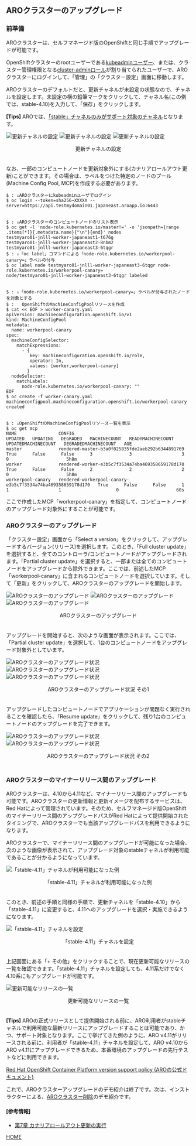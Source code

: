 ## AROクラスターのアップグレード

### 前準備

AROクラスターは、セルフマネージド版のOpenShiftと同じ手順でアップグレードが可能です。

OpenShiftクラスターのrootユーザーである[kubeadminユーザー](https://access.redhat.com/documentation/ja-jp/openshift_container_platform/4.11/html/post-installation_configuration/understanding-kubeadmin_post-install-preparing-for-users)、または、クラスター管理権限となる[cluster-adminロール](https://access.redhat.com/documentation/ja-jp/openshift_container_platform/4.11/html/post-installation_configuration/post-install-using-rbac-to-define-and-apply-permissions#default-roles_post-install-preparing-for-users)が割り当てられたユーザーで、AROクラスターにログインして、「管理」の「クラスター設定」画面に移動します。

AROクラスターのデフォルトだと、更新チャネルが未設定の状態なので、チャネルを設定します。未設定の横の鉛筆マークをクリックして、チャネル名(この例では、stable-4.10)を入力して、「保存」をクリックします。

**[Tips]** AROでは、[「stable」チャネルのみがサポート対象のチャネル](https://learn.microsoft.com/en-us/azure/openshift/support-lifecycle#upgrade-channels)となります。

![更新チャネルの設定](./images/channel-config1.png)
![更新チャネルの設定](./images/channel-config2.png)
![更新チャネルの設定](./images/channel-config3.png)
<div style="text-align: center;">更新チャネルの設定</div>　　

なお、一部のコンピュートノードを更新対象外にする(カナリアロールアウト更新)ことができます。その場合は、ラベルをつけた特定のノードのプール(Machine Config Pool, MCP)を作成する必要があります。

```
$ : ↓AROクラスターにkubeadminユーザでログイン
$ oc login --token=sha256~XXXXX --server=https://api.testmydomain01.japaneast.aroapp.io:6443


$ : ↓AROクラスターのコンピュートノードのリスト表示
$ oc get -l 'node-role.kubernetes.io/master!=' -o 'jsonpath={range .items[*]}{.metadata.name}{"\n"}{end}' nodes
testmyaro01-jnlll-worker-japaneast1-t676g
testmyaro01-jnlll-worker-japaneast2-8nbm2
testmyaro01-jnlll-worker-japaneast3-6tqgr
$ : ↓「oc label」コマンドによる「node-role.kubernetes.io/workerpool-canary=」ラベルの付与
$ oc label node testmyaro01-jnlll-worker-japaneast3-6tqgr node-role.kubernetes.io/workerpool-canary=
node/testmyaro01-jnlll-worker-japaneast3-6tqgr labeled


$ : ↓「node-role.kubernetes.io/workerpool-canary=」ラベルが付与されたノードを対象とする
$ :   OpenShiftのMachineConfigPoolリソースを作成
$ cat << EOF > worker-canary.yaml
apiVersion: machineconfiguration.openshift.io/v1
kind: MachineConfigPool
metadata:
  name: workerpool-canary
spec:
  machineConfigSelector:
    matchExpressions:
      - {
         key: machineconfiguration.openshift.io/role,
         operator: In,
         values: [worker,workerpool-canary]
        }
  nodeSelector:
    matchLabels:
      node-role.kubernetes.io/workerpool-canary: ""
EOF
$ oc create -f worker-canary.yaml
machineconfigpool.machineconfiguration.openshift.io/workerpool-canary created


$ : ↓OpenShiftのMachineConfigPoolリソース一覧を表示
$ oc get mcp
NAME                CONFIG                                                        UPDATED   UPDATING   DEGRADED   MACHINECOUNT   READYMACHINECOUNT   UPDATEDMACHINECOUNT   DEGRADEDMACHINECOUNT   AGE
master              rendered-master-b3a0f025835fde2aeb292b6344891769              True      False      False      3              3                   3                     0                      5h8m
worker              rendered-worker-e3b5c7f3534a74ba469358659178d170              True      False      False      2              2                   2                     0                      5h8m
workerpool-canary   rendered-workerpool-canary-e3b5c7f3534a74ba469358659178d170   True      False      False      1              1                   1                     0                      60s
```

ここで作成したMCP「workerpool-canary」を指定して、コンピュートノードのアップグレード対象外にすることが可能です。


### AROクラスターのアップグレード

「クラスター設定」画面から「Select a version」をクリックして、アップグレードするバージョン(リリース)を選択します。このとき、「Full cluster update」を選択すると、全てのコントローラ/コンピュートノードがアップグレードされます。「Partial cluster update」を選択すると、一部または全てのコンピュートノードをアップグレードから除外できます。ここでは、前述したMCP「workerpool-canary」に含まれるコンピュートノードを選択しています。そして「更新」をクリックして、AROクラスターのアップグレードを開始します。


![AROクラスターのアップグレード](./images/channel-config3.png)
![AROクラスターのアップグレード](./images/aro-upgrade-select1.png)
![AROクラスターのアップグレード](./images/aro-upgrade-select2.png)
<div style="text-align: center;">AROクラスターのアップグレード</div>　　


アップグレードを開始すると、次のような画面が表示されます。ここでは、「Partial cluster update」を選択して、1台のコンピュートノードをアップグレード対象外としています。

![AROクラスターのアップグレード状況](./images/aro-upgrade-status1.png)
![AROクラスターのアップグレード状況](./images/aro-upgrade-status2.png)
![AROクラスターのアップグレード状況](./images/aro-upgrade-status3.png)
<div style="text-align: center;">AROクラスターのアップグレード状況 その1</div>　　


アップグレードしたコンピュートノードでアプリケーションが問題なく実行されることを確認したら、「Resume update」をクリックして、残り1台のコンピュートノードのアップグレードを完了できます。


![AROクラスターのアップグレード状況](./images/aro-upgrade-status4.png)
![AROクラスターのアップグレード状況](./images/aro-upgrade-status5.png)
<div style="text-align: center;">AROクラスターのアップグレード状況 その2</div>　


### AROクラスターのマイナーリリース間のアップグレード

AROクラスターは、4.10から4.11など、マイナーリリース間のアップグレードも可能です。AROクラスターの更新情報と更新イメージを配布するサービスは、Red Hatによって管理されています。そのため、セルフマネージド版OpenShiftのマイナーリリース間のアップグレードパスがRed Hatによって提供開始されたタイミングで、AROクラスターでも当該アップグレードパスを利用できるようになります。

AROクラスターで、マイナーリリース間のアップグレードが可能になった場合、次のような画像が表示されて、アップグレード対象のstableチャネルが利用可能であることが分かるようになっています。

![「stable-4.11」チャネルが利用可能になった例](./images/aro-minor-upgrade-path.png)
<div style="text-align: center;">「stable-4.11」チャネルが利用可能になった例</div>　

このとき、前述の手順と同様の手順で、更新チャネルを「stable-4.10」から「stable-4.11」に変更すると、4.11へのアップグレードを選択・実施できるようになります。

![「stable-4.11」チャネルを設定](./images/aro-stable-411.png)
<div style="text-align: center;">「stable-4.11」チャネルを設定</div>　

上記画面にある「+ その他」をクリックすることで、現在更新可能なリリースの一覧を確認できます。「stable-4.11」チャネルを設定しても、4.11系だけでなく4.10系にもアップグレードが可能です。

![更新可能なリリースの一覧](./images/aro-upgrade-list.png)
<div style="text-align: center;">更新可能なリリースの一覧</div>　

**[Tips]** AROの正式リリースとして提供開始される前に、ARO利用者がstableチャネルで利用可能な最新リリースにアップグレードすることは可能であり、かつ、サポート対象となります。ここで挙げてきた例のように、ARO v4.11がリリースされる前に、利用者が「stable-4.11」チャネルを設定して、ARO v4.10からARO v4.11にアップグレードできるため、本番環境のアップグレードの先行テストなどに利用できます。

[Red Hat OpenShift Container Platform version support policy (AROの公式ドキュメント)](https://learn.microsoft.com/en-us/azure/openshift/support-lifecycle#red-hat-openshift-container-platform-version-support-policy)


これで、AROクラスターアップグレードのデモ紹介は終了です。次は、インストラクターによる、[AROクラスター削除](../aro-delete)のデモ紹介です。


#### [参考情報]

- [第7章 カナリアロールアウト更新の実行](https://access.redhat.com/documentation/ja-jp/openshift_container_platform/4.10/html/updating_clusters/update-using-custom-machine-config-pools)


[HOME](../../README.md)
